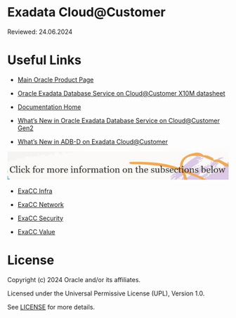 # Exadata Cloud@Customer

Reviewed: 24.06.2024

# Useful Links

- [Main Oracle Product Page](https://www.oracle.com/uk/engineered-systems/exadata/cloud-at-customer/)

- [Oracle Exadata Database Service on Cloud@Customer X10M datasheet](https://www.oracle.com/a/ocom/docs/engineered-systems/exadata/exadb-cc-x10m-ds.pdf)

- [Documentation Home](https://docs.oracle.com/en/engineered-systems/exadata-cloud-at-customer/)

- [What’s New in Oracle Exadata Database Service on Cloud@Customer Gen2](https://docs.oracle.com/en-us/iaas/exadata/doc/ecc-whats-new-in-exadata-cloud-at-customer-gen2.html)

- [What’s New in ADB-D on Exadata Cloud@Customer](https://docs.oracle.com/en-us/iaas/exadata/doc/adb-okv-integration.html)

![Alt text](Specialistdivider1small.jpg?raw=true "Subsections")

- [ExaCC Infra](https://github.com/oracle-devrel/technology-engineering/tree/main/data-platform/exadata-cloud-at-customer/exacc-infra)

- [ExaCC Network](https://github.com/oracle-devrel/technology-engineering/tree/main/data-platform/exadata-cloud-at-customer/exacc-network)

- [ExaCC Security](https://github.com/oracle-devrel/technology-engineering/tree/main/data-platform/exadata-cloud-at-customer/exacc-security)

- [ExaCC Value](https://github.com/oracle-devrel/technology-engineering/tree/main/data-platform/exadata-cloud-at-customer/exacc-value)

# License

Copyright (c) 2024 Oracle and/or its affiliates.

Licensed under the Universal Permissive License (UPL), Version 1.0.

See [LICENSE](https://github.com/oracle-devrel/technology-engineering/blob/main/LICENSE) for more details.
